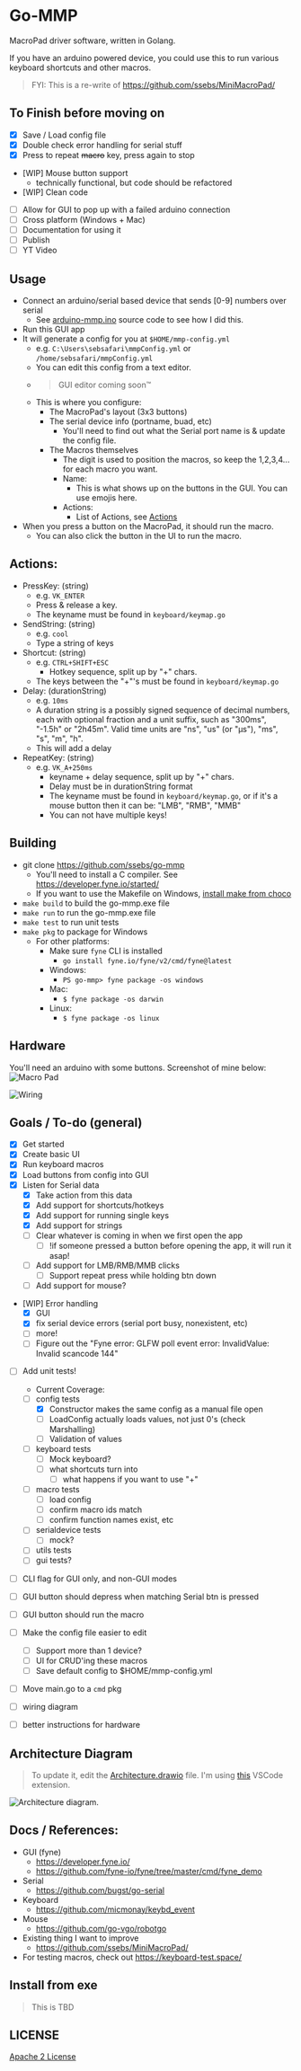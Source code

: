 # Go-MMP
MacroPad driver software, written in Golang. 

If you have an arduino powered device, you could use this to run various keyboard shortcuts and other macros.

> FYI: This is a re-write of https://github.com/ssebs/MiniMacroPad/

<!-- TODO: Add video of it -->

## To Finish before moving on
- [x] Save / Load config file
- [x] Double check error handling for serial stuff
- [x] Press to repeat ~~macro~~ key, press again to stop
- [WIP] Mouse button support
  - technically functional, but code should be refactored
- [WIP] Clean code
- [ ] Allow for GUI to pop up with a failed arduino connection
- [ ] Cross platform (Windows + Mac)
- [ ] Documentation for using it
- [ ] Publish 
- [ ] YT Video

## Usage
- Connect an arduino/serial based device that sends [0-9] numbers over serial
  - See [arduino-mmp.ino](./arduino-mmp.ino) source code to see how I did this.
- Run this GUI app
- It will generate a config for you at `$HOME/mmp-config.yml`
    - e.g. `C:\Users\sebsafari\mmpConfig.yml` or `/home/sebsafari/mmpConfig.yml`
  - You can edit this config from a text editor.
  - > GUI editor coming soon™
  - This is where you configure:
    - The MacroPad's layout (3x3 buttons)
    - The serial device info (portname, buad, etc)
      - You'll need to find out what the Serial port name is & update the config file.
    - The Macros themselves
      - The digit is used to position the macros, so keep the 1,2,3,4... for each macro you want.
      - Name:
        - This is what shows up on the buttons in the GUI. You can use emojis here.
      - Actions:
        - List of Actions, see [Actions](#actions)
- When you press a button on the MacroPad, it should run the macro.
  - You can also click the button in the UI to run the macro.

## Actions:
- PressKey: (string)
  - e.g. `VK_ENTER`
  - Press & release a key.
  - The keyname must be found in `keyboard/keymap.go`
- SendString: (string)
  - e.g. `cool`
  - Type a string of keys
- Shortcut: (string)
  - e.g. `CTRL+SHIFT+ESC`
    - Hotkey sequence, split up by "+" chars.
  - The keys between the "+"'s must be found in `keyboard/keymap.go`
- Delay: (durationString)
  - e.g. `10ms`
  - A duration string is a possibly signed sequence of decimal numbers, each with optional fraction and a unit suffix, such as "300ms", "-1.5h" or "2h45m". Valid time units are "ns", "us" (or "µs"), "ms", "s", "m", "h".
  - This will add a delay
- RepeatKey: (string)
  - e.g. `VK_A+250ms`
    - keyname + delay sequence, split up by "+" chars.
    - Delay must be in durationString format
    - The keyname must be found in `keyboard/keymap.go`, or if it's a mouse button then it can be: "LMB", "RMB", "MMB"
    - You can not have multiple keys!

## Building
- git clone https://github.com/ssebs/go-mmp
  - You'll need to install a C compiler. See https://developer.fyne.io/started/
  - If you want to use the Makefile on Windows, [install make from choco](https://stackoverflow.com/a/57042516)
- `make build` to build the go-mmp.exe file
- `make run` to run the go-mmp.exe file
- `make test` to run unit tests
- `make pkg` to package for Windows
  - For other platforms:
    - Make sure `fyne` CLI is installed
      - `go install fyne.io/fyne/v2/cmd/fyne@latest`
    - Windows:
      - `PS go-mmp> fyne package -os windows`
    - Mac:
      - `$ fyne package -os darwin`
    - Linux:
      - `$ fyne package -os linux`

## Hardware
You'll need an arduino with some buttons. 
Screenshot of mine below:
![Macro Pad](./res/mmpbuilt.png)

![Wiring](./res/mmpwiring.png)

## Goals / To-do (general)
- [x] Get started
- [x] Create basic UI
- [x] Run keyboard macros
- [x] Load buttons from config into GUI
- [x] Listen for Serial data
  - [x] Take action from this data
  - [x] Add support for shortcuts/hotkeys
  - [x] Add support for running single keys
  - [x] Add support for strings
  - [ ] Clear whatever is coming in when we first open the app
    - [ ] !if someone pressed a button before opening the app, it will run it asap!
  - [ ] Add support for LMB/RMB/MMB clicks
    - [ ] Support repeat press while holding btn down
  - [ ] Add support for mouse?
- [WIP] Error handling
  - [x] GUI
  - [x] fix serial device errors (serial port busy, nonexistent, etc)
  - [ ] more!
  - [ ] Figure out the "Fyne error:  GLFW poll event error: InvalidValue: Invalid scancode 144"
- [ ] Add unit tests!
  - Current Coverage: 
  - [ ] config tests
    - [x] Constructor makes the same config as a manual file open
    - [ ] LoadConfig actually loads values, not just 0's (check Marshalling)
    - [ ] Validation of values
  - [ ] keyboard tests
    - [ ] Mock keyboard?
    - [ ] what shortcuts turn into
      - [ ] what happens if you want to use "+"
  - [ ] macro tests
    - [ ] load config
    - [ ] confirm macro ids match
    - [ ] confirm function names exist, etc
  - [ ] serialdevice tests
    - [ ] mock?
  - [ ] utils tests
  - [ ] gui tests?
- [ ] CLI flag for GUI only, and non-GUI modes
- [ ] GUI button should depress when matching Serial btn is pressed
- [ ] GUI button should run the macro
- [ ] Make the config file easier to edit
  - [ ] Support more than 1 device?
  - [ ] UI for CRUD'ing these macros
  - [ ] Save default config to $HOME/mmp-config.yml
- [ ] Move main.go to a `cmd` pkg
- [ ] wiring diagram
- [ ] better instructions for hardware



## Architecture Diagram
> To update it, edit the [Architecture.drawio](./res/Architecture.drawio) file. I'm using [this](https://open-vsx.org/extension/hediet/vscode-drawio) VSCode extension.
 
![Architecture diagram](./res/Architecture.png).


## Docs / References:
- GUI (fyne)
  - https://developer.fyne.io/
  - https://github.com/fyne-io/fyne/tree/master/cmd/fyne_demo
- Serial
  - https://github.com/bugst/go-serial
- Keyboard
  - https://github.com/micmonay/keybd_event
- Mouse
  - https://github.com/go-vgo/robotgo
- Existing thing I want to improve
  - https://github.com/ssebs/MiniMacroPad/
- For testing macros, check out https://keyboard-test.space/


## Install from exe
> This is TBD
<!-- - go install github.com/ssebs/go-mmp -->

## LICENSE
[Apache 2 License](./LICENSE)
